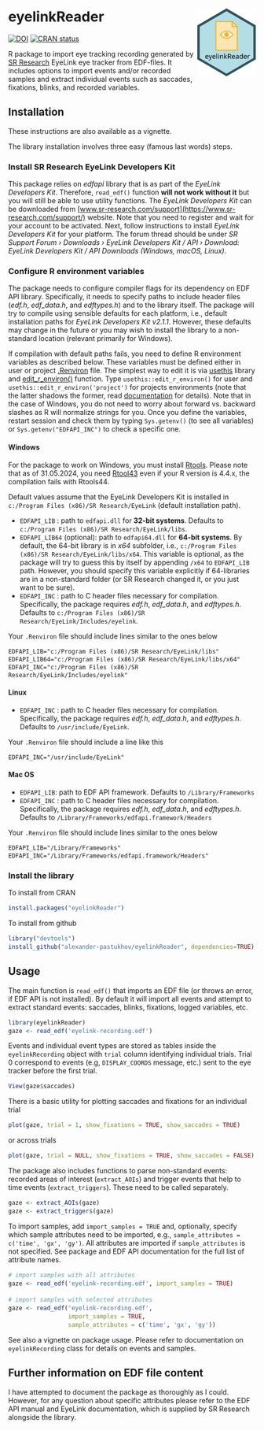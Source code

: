 # eyelinkReader <a href="https://alexander-pastukhov.github.io/eyelinkReader/"><img align="right" src="https://raw.githubusercontent.com/alexander-pastukhov/eyelinkReader/refs/heads/master/man/figures/logo.svg" alt="Logo" height="138" style="float:right; height:138px;"/></a>
<!-- badges: start -->
[![DOI](https://zenodo.org/badge/DOI/10.5281/zenodo.7050482.svg)](https://doi.org/10.5281/zenodo.7050482)
[![CRAN status](https://www.r-pkg.org/badges/version/eyelinkReader)](https://cran.r-project.org/package=eyelinkReader)
<!-- badges: end -->

R package to import eye tracking recording generated by [SR Research](https://www.sr-research.com/) EyeLink eye tracker from  EDF-files. It includes options to import events and/or recorded samples and extract individual events such as saccades, fixations, blinks, and recorded variables.

## Installation

These instructions are also available as a vignette.

The library installation involves three easy (famous last words) steps.

### Install SR Research EyeLink Developers Kit
This package relies on _edfapi_ library that is as part of the _EyeLink Developers Kit_. Therefore, `read_edf()` function **will not work without it** but you will still be able to use utility functions. The _EyeLink Developers Kit_ can be downloaded from [www.sr-research.com/support](https://www.sr-research.com/support/) website. Note that you need to register and wait for your account to be activated. Next, follow instructions to install _EyeLink Developers Kit_ for your platform. The forum thread should be under _SR Support Forum › Downloads › EyeLink Developers Kit / API › Download: EyeLink Developers Kit / API Downloads (Windows, macOS, Linux)_.

### Configure R environment variables

The package needs to configure compiler flags for its dependency on EDF API library. Specifically, it needs to specify paths to include header files (_edf.h_, _edf_data.h_, and _edftypes.h_) and to the library itself. The package will try to compile using sensible defaults for each platform, i.e., default installation paths for _EyeLink Developers Kit v2.1.1_. However, these defaults may change in the future or you may wish to install the library to a non-standard location (relevant primarily for Windows).

If compilation with default paths fails, you need to define R environment variables as described below. These variables must be defined either in user or project [.Renviron](https://stat.ethz.ch/R-manual/R-devel/library/base/html/Startup.html) file. The simplest way to edit it is via [usethis](https://usethis.r-lib.org/) library and [edit_r_environ()](https://usethis.r-lib.org/reference/edit.html) function. Type `usethis::edit_r_environ()` for user and `usethis::edit_r_environ('project')` for projects environments (note that the latter shadows the former, read [documentation](https://usethis.r-lib.org/) for details). Note that in the case of Windows, you do not need to worry about forward vs. backward slashes as R will normalize strings for you. Once you define the variables, restart session and check them by typing `Sys.getenv()` (to see all variables) or `Sys.getenv("EDFAPI_INC")` to check a specific one.

#### Windows
For the package to work on Windows, you must install [Rtools](https://cran.r-project.org/bin/windows/Rtools/). Please note that as of 31.05.2024, you need [Rtool43](https://cran.r-project.org/bin/windows/Rtools/rtools43/rtools.html) even if your R version is 4.4.x, the compilation fails with Rtools44.

Default values assume that the EyeLink Developers Kit is installed in `c:/Program Files (x86)/SR Research/EyeLink` (default installation path).

* `EDFAPI_LIB` : path to `edfapi.dll` for **32-bit systems**. Defaults to `c:/Program Files (x86)/SR Research/EyeLink/libs`.
* `EDFAPI_LIB64` (optional): path to `edfapi64.dll` for **64-bit systems**. By default, the 64-bit library is in _x64_ subfolder, i.e., `c:/Program Files (x86)/SR Research/EyeLink/libs/x64`. This variable is optional, as the package will try to guess this by itself by appending `/x64` to `EDFAPI_LIB` path. However, you should specify this variable explicitly if 64-libraries are in a non-standard folder (or SR Research changed it, or you just want to be sure).
* `EDFAPI_INC` : path to C header files necessary for compilation. Specifically, the package requires _edf.h_, _edf_data.h_, and _edftypes.h_. Defaults to `c:/Program Files (x86)/SR Research/EyeLink/Includes/eyelink`.

Your `.Renviron` file should include lines similar to the ones below
```
EDFAPI_LIB="c:/Program Files (x86)/SR Research/EyeLink/libs"
EDFAPI_LIB64="c:/Program Files (x86)/SR Research/EyeLink/libs/x64"
EDFAPI_INC="c:/Program Files (x86)/SR Research/EyeLink/Includes/eyelink"
```

#### Linux
* `EDFAPI_INC` : path to C header files necessary for compilation. Specifically, the package requires _edf.h_, _edf_data.h_, and _edftypes.h_. Defaults to `/usr/include/EyeLink`.

Your `.Renviron` file should include a line like this
```
EDFAPI_INC="/usr/include/EyeLink"
```

#### Mac OS

* `EDFAPI_LIB`: path to EDF API framework. Defaults to `/Library/Frameworks`
* `EDFAPI_INC` : path to C header files necessary for compilation. Specifically, the package requires _edf.h_, _edf_data.h_, and _edftypes.h_. Defaults to `/Library/Frameworks/edfapi.framework/Headers`

Your `.Renviron` file should include lines similar to the ones below
```
EDFAPI_LIB="/Library/Frameworks"
EDFAPI_INC="/Library/Frameworks/edfapi.framework/Headers"
```

### Install the library

To install from CRAN

```r
install.packages("eyelinkReader")
```

To install from github
```r
library("devtools")
install_github("alexander-pastukhov/eyelinkReader", dependencies=TRUE)
```

## Usage
The main function is `read_edf()` that imports an EDF file (or throws an error, if EDF API is not installed). By default it will import all events and attempt to extract standard events: saccades, blinks, fixations, logged variables, etc.
```r
library(eyelinkReader)
gaze <- read_edf('eyelink-recording.edf')
```

Events and individual event types are stored as tables inside the `eyelinkRecording` object with `trial` column identifying individual trials. Trial 0 correspond to events (e.g, `DISPLAY_COORDS` message, etc.) sent to the eye tracker before the first trial. 
```r
View(gaze$saccades)
```

There is a basic utility for plotting saccades and fixations for an individual trial
```r
plot(gaze, trial = 1, show_fixations = TRUE, show_saccades = TRUE)
```

or across trials
```r
plot(gaze, trial = NULL, show_fixations = TRUE, show_saccades = FALSE)
```

The package also includes functions to parse non-standard events: recorded areas of interest (`extract_AOIs`) and trigger events that help to time events (`extract_triggers`). These need to be called separately.

```r
gaze <- extract_AOIs(gaze)
gaze <- extract_triggers(gaze)
```

To import samples, add `import_samples = TRUE` and, optionally, specify which sample attributes need to be imported, e.g., `sample_attributes = c('time', 'gx', 'gy')`. All attributes are imported if `sample_attributes` is not specified. See package and EDF API documentation for the full list of attribute names.

```r
# import samples with all attributes
gaze <- read_edf('eyelink-recording.edf', import_samples = TRUE)

# import samples with selected attributes
gaze <- read_edf('eyelink-recording.edf',
                 import_samples = TRUE,
                 sample_attributes = c('time', 'gx', 'gy'))
```

See also a vignette on package usage. Please refer to documentation on `eyelinkRecording` class for details on events and samples.


## Further information on EDF file content

I have attempted to document the package as thoroughly as I could. However, for any question about specific attributes please refer to the EDF API manual and EyeLink documentation, which is supplied by SR Research alongside the library.

